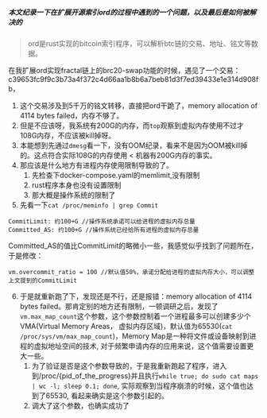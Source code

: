 ##### 本文纪录一下在扩展开源索引ord的过程中遇到的一个问题，以及最后是如何被解决的
> ord是rust实现的bitcoin索引程序，可以解析btc链的交易、地址、铭文等数据。

在我扩展ord实现fractal链上的brc20-swap功能的时候，遇见了一个交易：
c39653fc9f9c3b73a4f372c4d66aa1b8b6a7beb81d3f7ed39433e1e314d908fb，
1. 这个交易涉及到5千万的铭文转移，直接把ord干跪了，memory allocation of 4114 bytes failed，内存不够了。
2. 但是不应该呀，我系统有200G的内存，而`top`观察到虚拟内存使用不过才108G内存，不应该被kill掉呀。
3. 本能想到先通过`dmesg`看一下，没有OOM纪录，看来不是因为OOM被kill掉的。这点符合实际108G的内存使用 < 机器有200G内存的事实。
4. 那应该是什么地方有进程内存使用限制导致的了。
   1. 先检查下docker-compose.yaml的memlimit,没有限制
   2. rust程序本身也没有设置限制
   3. 那大概是操作系统的限制了
5. 先看一下`cat /proc/meminfo | grep Commit`
```
CommitLimit: 约100+G //操作系统承诺可以给进程的虚拟内存总量
Committed_AS: 约100+G //操作系统已经给所有进程的虚拟内存总量
```
Committed_AS的值比CommitLimit的略微小一些，我感觉似乎找到了问题所在，于是修改：
```
vm.overcommit_ratio = 100 //默认值50%，承诺分配给进程的虚拟内存大小，可以调整上文提到的CommitLimit
```
6. 于是就重新跑了下，发现还是不行，还是报错：memory allocation of 4114 bytes failed。那肯定别的地方还有限制，一顿调研之后，发现了`vm.max_map_count`这个参数，这个参数控制着一个进程最多可以创建多少个VMA(Virtual Memory Areas， 虚拟内存区域)，默认值为65530(`cat /proc/sys/vm/max_map_count`)，Memory Map是一种将文件或设备映射到进程的虚拟地址空间的技术, 对于频繁申请内存的应用来说，这个值需要设置更大一些。
   1. 为了验证是否是这个参数导致的，于是我重新跑起了程序，进入到/proc/{pid_of_the_progress}并且执行`while true; do sudo cat maps | wc -l; sleep 0.1; done`, 实际观察到当程序崩溃的时候，这个值也达到了65530, 看起来确实是这个参数引起的。
   2. 调大了这个参数，也确实成功了
